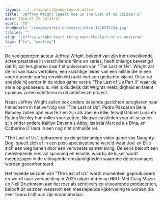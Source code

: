 ```yaml
---
layout: ../../layouts/NieuwsLayout.astro
title: 'Jeffrey Wright speelt mee in The Last of Us seizoen 2'
date: 2024-05-25 10:43:01
soort: 'TV'
thumbnail: '/images/article-images/intro-1716576264.jpg'
trailer: ""
slug: 'jeffrey-wright-keert-terug-naar-the-last-of-us-universe'
tags: ["tv", "casting"]
---
```


De veelgeprezen acteur Jeffrey Wright, bekend van zijn indrukwekkende acteerprestaties in verschillende films en series, heeft onlangs bevestigd dat hij zal terugkeren naar het universum van "The Last of Us". Wright zal de rol van Isaac vertolken, een krachtige leider van een militie die in een voortdurende oorlog verwikkeld raakt met een geduchte vijand. Deze rol speelde hij eerder in de video game versie "The Last of Us Part II" waar de serie op gebaseerd is. Het is duidelijk dat Wrights veelzijdigheid en talent opnieuw zullen schitteren in dit ambitieuze project.

Naast Jeffrey Wright zullen ook andere bekende gezichten terugkeren naar het scherm in het vervolg van "The Last of Us". Pedro Pascal en Bella Ramsey zullen opnieuw te zien zijn als Joel en Ellie, terwijl Gabriel Luna en Rutina Wesley hun rollen voortzetten. Nieuwe castleden voor dit seizoen zijn onder andere Kaitlyn Dever als Abby, Isabela Merced als Dina, en Catherine O'Hara in een nog niet onthulde rol.

"The Last of Us", gebaseerd op de gelijknamige video game van Naughty Dog, speelt zich af in een post-apocalyptische wereld waar Joel en Ellie zich een weg banen door een verwoeste samenleving. De serie belooft een meeslepende reis vol spanning en emotie, waarbij de kijker wordt meegezogen in de uitdagende omstandigheden waarmee de personages worden geconfronteerd.

Het tweede seizoen van "The Last of Us" wordt momenteel geproduceerd en wordt naar verwachting in 2025 uitgezonden op HBO. Met Craig Mazin en Neil Druckmann aan het roer als schrijvers en uitvoerende producenten, belooft dit seizoen wederom een meeslepende kijkervaring te worden die zeer trouw blijft aan zijn bronmateriaal.
